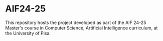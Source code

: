 # AIF24-25
This repository hosts the project developed as part of the AIF 24-25 Master's course in Computer Science, Artificial Intelligence curriculum, at the University of Pisa. 
